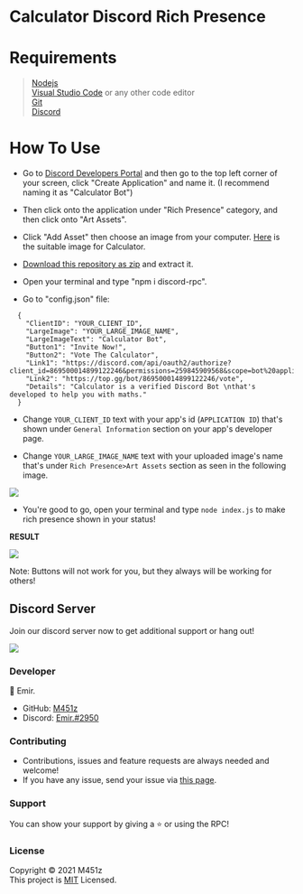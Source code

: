 # Calculator Discord Rich Presence

<h1>Requirements</h1>

>[Nodejs](https://nodejs.org/en/download/) <br>
[Visual Studio Code](https://code.visualstudio.com/) or any other code editor <br>
[Git](https://git-scm.com/downloads) <br>
[Discord](https://discord.com/)

<h1>How To Use</h1>

- Go to [Discord Developers Portal](https://discord.com/developers/applications) and then go to the top left corner of your screen, click "Create Application" and name it. (I recommend naming it as "Calculator Bot")

- Then click onto the application under "Rich Presence" category, and then click onto "Art Assets".

- Click "Add Asset" then choose an image from your computer. [Here](https://i.imgur.com/1jDk1eo.png) is the suitable image for Calculator.

- [Download this repository as zip](https://github.com/M451z/Calculator-RPC/archive/refs/heads/main.zip) and extract it.

- Open your terminal and type "npm i discord-rpc".

- Go to "config.json" file:
```
  {
    "ClientID": "YOUR_CLIENT_ID",
    "LargeImage": "YOUR_LARGE_IMAGE_NAME", 
    "LargeImageText": "Calculator Bot",
    "Button1": "Invite Now!",
    "Button2": "Vote The Calculator",
    "Link1": "https://discord.com/api/oauth2/authorize?client_id=869500014899122246&permissions=259845909568&scope=bot%20applications.commands",
    "Link2": "https://top.gg/bot/869500014899122246/vote",
    "Details": "Calculator is a verified Discord Bot \nthat's developed to help you with maths."
  }
```
- Change `YOUR_CLIENT_ID` text with your app's id (`APPLICATION ID`) that's shown under `General Information` section on your app's developer page.

- Change `YOUR_LARGE_IMAGE_NAME` text with your uploaded image's name that's under `Rich Presence>Art Assets` section as seen in the following image.<br> 
 <img src="https://imgur.com/JTGOs2W.png" >

- You're good to go, open your terminal and type `node index.js` to make rich presence shown in your status!

**RESULT**

<img src="https://imgur.com/6O7nLdZ.png">

Note: Buttons will not work for you, but they always will be working for others!

<h2>Discord Server</h2>

Join our discord server now to get additional support or hang out!

<a href="https://discord.gg/3gCRc3HdVC" target="_blank"><img src="https://discord.com/api/guilds/872488208892559380/widget.png?style=banner3" data-canonical-src="https://discord.com/api/guilds/872488208892559380/widget.png?style=banner3"></a>


<h3>Developer</h3>

👤 Emir.
- GitHub: [M451z](https://www.github.com/M451z)
- Discord: [Emir.#2950](https://www.discord.com/users/453613270725558292)

<h3>Contributing</h3>

- Contributions, issues and feature requests are always needed and welcome!
- If you have any issue, send your issue via [this page](https://github.com/Team-Code-Cafe/CodeCafeBot/issues).

<h3>Support</h3>

You can show your support by giving a ⭐ or using the RPC!

<h3>License</h3>

Copyright © 2021 M451z<br>
This project is [MIT](https://en.wikipedia.org/wiki/MIT_License) Licensed.

